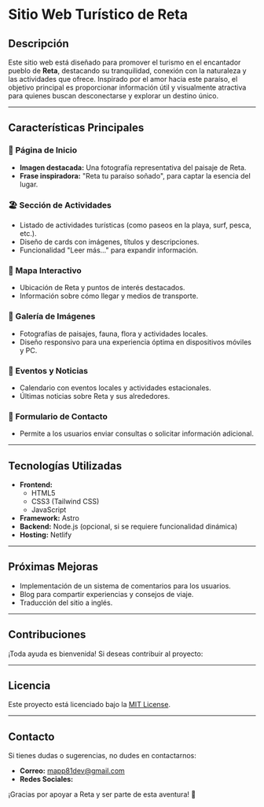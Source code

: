 # Sitio Web Turístico de Reta

## Descripción
Este sitio web está diseñado para promover el turismo en el encantador pueblo de **Reta**, destacando su tranquilidad, conexión con la naturaleza y las actividades que ofrece. Inspirado por el amor hacia este paraíso, el objetivo principal es proporcionar información útil y visualmente atractiva para quienes buscan desconectarse y explorar un destino único.

---

## Características Principales

### 🌟 Página de Inicio
- **Imagen destacada:** Una fotografía representativa del paisaje de Reta.
- **Frase inspiradora:** "Reta tu paraíso soñado", para captar la esencia del lugar.

### 🏖️ Sección de Actividades
- Listado de actividades turísticas (como paseos en la playa, surf, pesca, etc.).
- Diseño de cards con imágenes, títulos y descripciones.
- Funcionalidad "Leer más..." para expandir información.

### 📍 Mapa Interactivo
- Ubicación de Reta y puntos de interés destacados.
- Información sobre cómo llegar y medios de transporte.

### 📸 Galería de Imágenes
- Fotografías de paisajes, fauna, flora y actividades locales.
- Diseño responsivo para una experiencia óptima en dispositivos móviles y PC.

### 📅 Eventos y Noticias
- Calendario con eventos locales y actividades estacionales.
- Últimas noticias sobre Reta y sus alrededores.

### 📲 Formulario de Contacto
- Permite a los usuarios enviar consultas o solicitar información adicional.

---

## Tecnologías Utilizadas
- **Frontend:**
  - HTML5
  - CSS3 (Tailwind CSS)
  - JavaScript
- **Framework:** Astro
- **Backend:** Node.js (opcional, si se requiere funcionalidad dinámica)
- **Hosting:** Netlify

---

## Próximas Mejoras
- Implementación de un sistema de comentarios para los usuarios.
- Blog para compartir experiencias y consejos de viaje.
- Traducción del sitio a inglés.

---

## Contribuciones
¡Toda ayuda es bienvenida! Si deseas contribuir al proyecto:

---

## Licencia
Este proyecto está licenciado bajo la [MIT License](LICENSE).

---

## Contacto
Si tienes dudas o sugerencias, no dudes en contactarnos:
- **Correo:** mapp81dev@gmail.com
- **Redes Sociales:**

¡Gracias por apoyar a Reta y ser parte de esta aventura! 🌊
